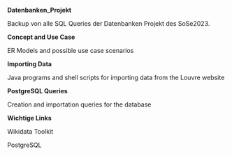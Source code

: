 **Datenbanken_Projekt**


Backup von alle SQL Queries der Datenbanken Projekt des SoSe2023.

**Concept and Use Case**


ER Models and possible use case scenarios

**Importing Data**


Java programs and shell scripts for importing data from the Louvre website

**PostgreSQL Queries**


Creation and importation queries for the database

**Wichtige Links**


Wikidata Toolkit

PostgreSQL
